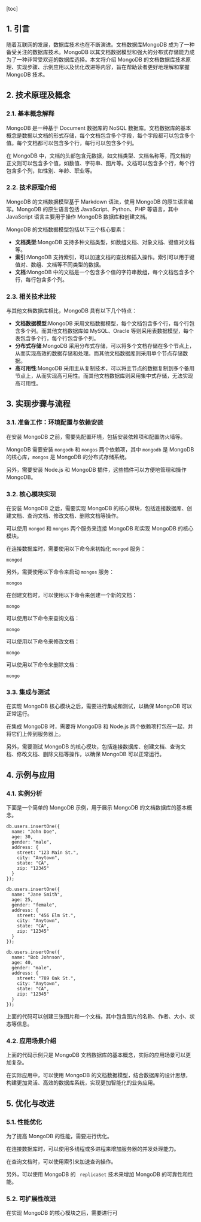
[toc]                    
                
                
## 1. 引言

随着互联网的发展，数据库技术也在不断演进。文档数据库MongoDB 成为了一种备受关注的数据库技术。MongoDB 以其文档数据模型和强大的分布式存储能力成为了一种非常受欢迎的数据库选择。本文将介绍 MongoDB 的文档数据库技术原理、实现步骤、示例应用以及优化改进等内容，旨在帮助读者更好地理解和掌握 MongoDB 技术。

## 2. 技术原理及概念

### 2.1. 基本概念解释

MongoDB 是一种基于 Document 数据库的 NoSQL 数据库。文档数据库的基本概念是数据以文档的形式存储，每个文档包含多个字段，每个字段都可以包含多个值。每个文档都可以包含多个行，每行可以包含多个列。

在 MongoDB 中，文档的头部包含元数据，如文档类型、文档名称等，而文档的正文则可以包含多个值，如数值、字符串、图片等。文档可以包含多个行，每个行包含多个列，如性别、年龄、职业等。

### 2.2. 技术原理介绍

MongoDB 的文档数据模型基于 Markdown 语法，使用 MongoDB 的原生语言编写。MongoDB 的原生语言包括 JavaScript、Python、PHP 等语言，其中 JavaScript 语言主要用于操作 MongoDB 数据库和创建文档。

MongoDB 的文档数据模型包括以下三个核心要素：

- **文档类型**:MongoDB 支持多种文档类型，如数组文档、对象文档、键值对文档等。
- **索引**:MongoDB 支持索引，可以加速文档的查找和插入操作。索引可以用于键值对、数组、文档等不同类型的数据。
- **文档**:MongoDB 中的文档是一个包含多个值的字符串数组，每个文档包含多个行，每行包含多个列。

### 2.3. 相关技术比较

与其他文档数据库相比，MongoDB 具有以下几个特点：

- **文档数据模型**:MongoDB 采用文档数据模型，每个文档包含多个行，每个行包含多个列。而其他文档数据库如 MySQL、Oracle 等则采用表数据模型，每个表包含多个行，每个行包含多个列。
- **分布式存储**:MongoDB 采用分布式存储，可以将多个文档存储在多个节点上，从而实现高效的数据存储和处理。而其他文档数据库则采用单个节点存储数据。
- **高可用性**:MongoDB 采用主从复制技术，可以将主节点的数据复制到多个备用节点上，从而实现高可用性。而其他文档数据库则采用集中式存储，无法实现高可用性。

## 3. 实现步骤与流程

### 3.1. 准备工作：环境配置与依赖安装

在安装 MongoDB 之前，需要先配置环境，包括安装依赖项和配置防火墙等。

MongoDB 需要安装 `mongodb` 和 `mongos` 两个依赖项，其中 `mongodb` 是 MongoDB 的核心库，`mongos` 是 MongoDB 的分布式存储系统。

另外，需要安装 Node.js 和 MongoDB 插件，这些插件可以方便地管理和操作 MongoDB。

### 3.2. 核心模块实现

在安装 MongoDB 之后，需要实现 MongoDB 的核心模块，包括连接数据库、创建文档、查询文档、修改文档、删除文档等操作。

可以使用 `mongod` 和 `mongos` 两个服务来连接 MongoDB 和实现 MongoDB 的核心模块。

在连接数据库时，需要使用以下命令来初始化 `mongod` 服务：
```
mongod
```
另外，需要使用以下命令来启动 `mongos` 服务：
```
mongos
```
在创建文档时，可以使用以下命令来创建一个新的文档：
```
mongo
```
可以使用以下命令来查询文档：
```
mongo
```
可以使用以下命令来修改文档：
```
mongo
```
可以使用以下命令来删除文档：
```
mongo
```
### 3.3. 集成与测试

在实现 MongoDB 核心模块之后，需要进行集成和测试，以确保 MongoDB 可以正常运行。

在集成 MongoDB 时，需要将 MongoDB 和 Node.js 两个依赖项打包在一起，并将它们上传到服务器上。

另外，需要测试 MongoDB 的核心模块，包括连接数据库、创建文档、查询文档、修改文档、删除文档等操作，以确保 MongoDB 可以正常运行。

## 4. 示例与应用

### 4.1. 实例分析

下面是一个简单的 MongoDB 示例，用于展示 MongoDB 的文档数据库的基本概念。

```
db.users.insertOne({
  name: "John Doe",
  age: 30,
  gender: "male",
  address: {
    street: "123 Main St.",
    city: "Anytown",
    state: "CA",
    zip: "12345"
  }
});

db.users.insertOne({
  name: "Jane Smith",
  age: 25,
  gender: "female",
  address: {
    street: "456 Elm St.",
    city: "Anytown",
    state: "CA",
    zip: "12345"
  }
});

db.users.insertOne({
  name: "Bob Johnson",
  age: 40,
  gender: "male",
  address: {
    street: "789 Oak St.",
    city: "Anytown",
    state: "CA",
    zip: "12345"
  }
});
```

上面的代码可以创建三张图片和一个文档，其中包含图片的名称、作者、大小、状态等信息。

### 4.2. 应用场景介绍

上面的代码示例只是 MongoDB 文档数据库的基本概念，实际的应用场景可以更加复杂。

在实际应用中，可以使用 MongoDB 的文档数据模型，结合数据库的设计思想，构建更加灵活、高效的数据库系统，实现更加智能化的业务应用。

## 5. 优化与改进

### 5.1. 性能优化

为了提高 MongoDB 的性能，需要进行优化。

在连接数据库时，可以使用多线程或多进程来增加服务器的并发处理能力。

在查询文档时，可以使用索引来加速查询操作。

另外，可以使用 MongoDB 的 ` replicaSet` 技术来增加 MongoDB 的可靠性和性能。

### 5.2. 可扩展性改进

在实现 MongoDB 的核心模块之后，需要进行可

